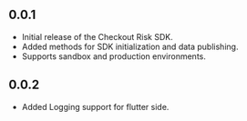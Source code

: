 ## 0.0.1

* Initial release of the Checkout Risk SDK.
* Added methods for SDK initialization and data publishing.
* Supports sandbox and production environments.

## 0.0.2

* Added Logging support for flutter side.